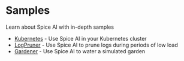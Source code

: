 # Samples

Learn about Spice AI with in-depth samples

- [Kubernetes](kubernetes/README.md) - Use Spice AI in your Kubernetes cluster
- [LogPruner](logpruner/README.md) - Use Spice AI to prune logs during periods of low load
- [Gardener](gardener/README.md) - Use Spice AI to water a simulated garden
